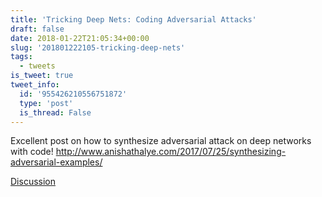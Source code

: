 ```yaml
---
title: 'Tricking Deep Nets: Coding Adversarial Attacks'
draft: false
date: 2018-01-22T21:05:34+00:00
slug: '201801222105-tricking-deep-nets'
tags:
  - tweets
is_tweet: true
tweet_info:
  id: '955426210556751872'
  type: 'post'
  is_thread: False
---
```




Excellent post on how to synthesize adversarial attack on deep networks with code! <http://www.anishathalye.com/2017/07/25/synthesizing-adversarial-examples/>

[Discussion](https://x.com/sytelus/status/955426210556751872)
